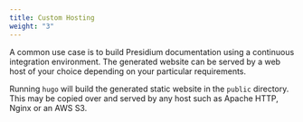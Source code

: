 ```yaml
---
title: Custom Hosting
weight: "3"
---
```


A common use case is to build Presidium documentation using a continuous integration environment. The generated website can be served by a web host of your choice depending on your particular requirements.

Running `hugo` will build the generated static website in the `public` directory. This may be copied over and served by any host such as Apache HTTP, Nginx or an AWS S3.
